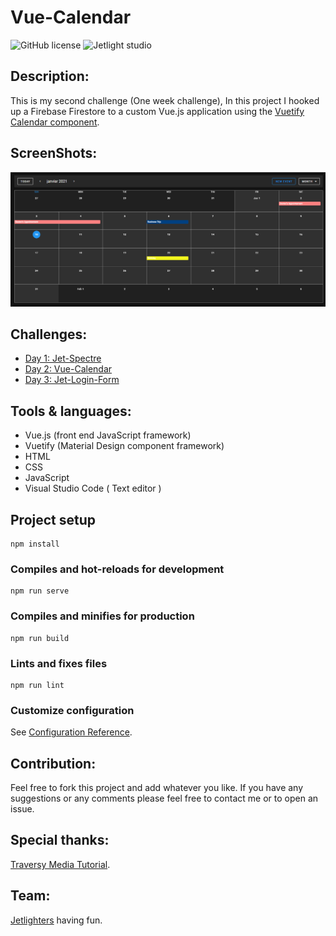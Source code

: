 # Vue-Calendar

![GitHub license](https://img.shields.io/github/license/Mohammed-Benotmane/Tower-Defense-Game.svg)
![Jetlight studio](https://img.shields.io/badge/Made%20by-Jetlight%20studio-blue.svg?color=082544)

## Description:
This is my second challenge (One week challenge), In this project I hooked up a Firebase Firestore to a custom Vue.js application using the [Vuetify Calendar component](https://vuetifyjs.com/en/components/calendars/).

## ScreenShots:

<img src="screenshots/1.png" />

## Challenges:
* [Day 1: Jet-Spectre](https://github.com/Abir-Bouhriz/Spectre-Clone)
* [Day 2: Vue-Calendar](https://github.com/Abir-Bouhriz/Vue-Calender)
* [Day 3: Jet-Login-Form](https://github.com/Abir-Bouhriz/Jet-Login-Form)

## Tools & languages:
* Vue.js (front end JavaScript framework)
* Vuetify (Material Design component framework)
* HTML
* CSS
* JavaScript
* Visual Studio Code ( Text editor )

## Project setup
```
npm install
```

### Compiles and hot-reloads for development
```
npm run serve
```

### Compiles and minifies for production
```
npm run build
```

### Lints and fixes files
```
npm run lint
```

### Customize configuration
See [Configuration Reference](https://cli.vuejs.org/config/).

## Contribution:
Feel free to fork this project and add whatever you like. If you have any suggestions or any comments please feel free to contact me or to open an issue.

## Special thanks:
[Traversy Media Tutorial](https://www.youtube.com/watch?v=2NOsjTT1b_k&t=214s).

## Team:
[Jetlighters](https://github.com/JetLightStudio) having fun.

